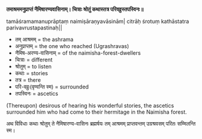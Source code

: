 
**तमाश्रममनुप्राप्तं नैमिषारण्यवासिनाम्। चित्राः श्रोतुं कथास्तत्र परिवव्रुस्तपस्विनः॥**

tamāśramamanuprāptaṃ naimiṣāraṇyavāsinām| citrāḥ śrotuṃ kathāstatra parivavrustapastinaḥ||

-   तम् आश्रमम् = the ashrama
-   अनुप्राप्तम् = the one who reached (Ugrashravas)
-   नैमिष-अरण्य-वासिनाम् = of the naimisha-forest-dwellers
-   चित्राः = different
-   श्रोतुम् = to listen
-   कथाः = stories
-   तत्र = there
-   परि-वव्रुः(वृण्वन्ति स्म) = surrounded
-   तपस्विनः = ascetics

(Thereupon) desirous of hearing his wonderful stories, the ascetics surrounded him who had come to their hermitage in the Naimisha forest.

अथ विविधाः कथाः श्रोतुम् ते नैमिषारण्य-वासिनः ब्रह्मर्षयः तम् आश्रमम् प्राप्तवन्तम् उग्रश्रवसम्  परितः सम्मिलन्ति स्म।
